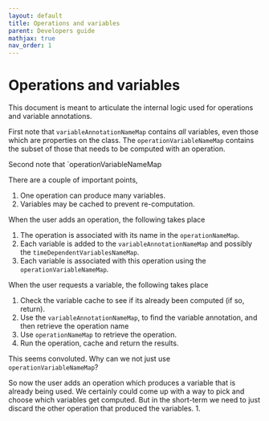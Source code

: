 ```yaml
---
layout: default
title: Operations and variables
parent: Developers guide
mathjax: true
nav_order: 1
---
```


#  Operations and variables

This document is meant to articulate the internal logic used for operations and variable annotations.

First note that `variableAnnotationNameMap` contains *all* variables, even those which are properties on the class. The `operationVariableNameMap` contains the subset of those that needs to be computed with an operation.

Second note that `operationVariableNameMap

There are a couple of important points,
1. One operation can produce many variables.
2. Variables may be cached to prevent re-computation.

When the user adds an operation, the following takes place
1. The operation is associated with its name in the `operationNameMap`.
2. Each variable is added to the `variableAnnotationNameMap` and possibly the `timeDependentVariablesNameMap`.
3. Each variable is associated with this operation using the `operationVariableNameMap`.

When the user requests a variable, the following takes place
1. Check the variable cache to see if its already been computed (if so, return).
2. Use the `variableAnnotationNameMap`, to find the variable annotation, and then retrieve the operation name
3. Use `operationNameMap` to retrieve the operation.
4. Run the operation, cache and return the results.

This seems convoluted. Why can we not just use `operationVariableNameMap`?

So now the user adds an operation which produces a variable that is already being used. We certainly could come up with a way to pick and choose which variables get computed. But in the short-term we need to just discard the other operation that produced the variables.
1. 

